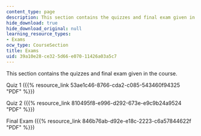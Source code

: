 ```yaml
---
content_type: page
description: This section contains the quizzes and final exam given in the course.
hide_download: true
hide_download_original: null
learning_resource_types:
- Exams
ocw_type: CourseSection
title: Exams
uid: 39a10e28-ce32-5d66-e070-11426a03a5c7
---
```


This section contains the quizzes and final exam given in the course.

Quiz 1 ({{% resource_link 53ae1c46-8766-cda2-c085-543460f94325 "PDF" %}})

Quiz 2 ({{% resource_link 810495f8-e996-d292-673e-e9c9b24a9524 "PDF" %}})

Final Exam ({{% resource_link 846b76ab-d92e-e18c-2223-c6a57844622f "PDF" %}})